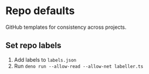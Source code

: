 # Repo defaults

GitHub templates for consistency across projects.

## Set repo labels

1. Add labels to `labels.json`
2. Run `deno run --allow-read --allow-net labeller.ts`

